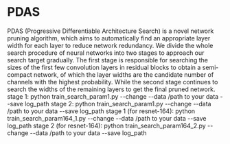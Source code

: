 # PDAS
PDAS (Progressive Differentiable Architecture Search) is a novel network pruning algorithm, which aims to automatically find an appropriate layer width for each layer to reduce network redundancy.
We divide the whole search procedure of neural networks into two stages to approach our search target gradually. The first stage is responsible for searching the sizes of the first few convolution layers in residual blocks to obtain a semi-compact network, of which the layer widths are the candidate number of channels with the highest probability. While the second stage continues to search the widths of the remaining layers to get the final pruned network.
stage 1: python train_search_param1.py --change --data /path to your data --save log_path
stage 2: python train_search_param1.py --change --data /path to your data --save log_path
stage 1 (for resnet-164): python train_search_param164_1.py --change --data /path to your data --save log_path
stage 2 (for resnet-164): python train_search_param164_2.py --change --data /path to your data --save log_path

